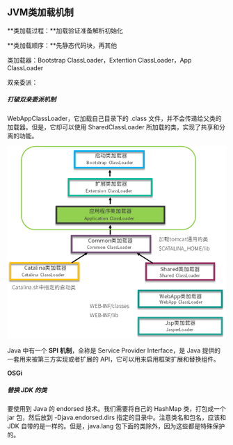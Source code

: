 JVM类加载机制
-------------

**类加载过程：**加载验证准备解析初始化

**类加载顺序：**先静态代码块，再其他

类加载器：Bootstrap ClassLoader，Extention ClassLoader，App ClassLoader

双亲委派：

##### 打破双亲委派机制

 WebAppClassLoader，它加载自己目录下的 .class 文件，并不会传递给父类的加载器。但是，它却可以使用 SharedClassLoader 所加载的类，实现了共享和分离的功能。

<img src="assets/Cgq2xl4cQNeAZ4FuAABzsqSozok762.png" alt="img" style="zoom:80%;" />

Java 中有一个 **SPI 机制**，全称是 Service Provider Interface，是 Java 提供的一套用来被第三方实现或者扩展的 API，它可以用来启用框架扩展和替换组件。

**OSGi**

##### 替换 JDK 的类

要使用到 Java 的 endorsed 技术。我们需要将自己的 HashMap 类，打包成一个 jar 包，然后放到 -Djava.endorsed.dirs 指定的目录中。注意类名和包名，应该和 JDK 自带的是一样的。但是，java.lang 包下面的类除外，因为这些都是特殊保护的。

